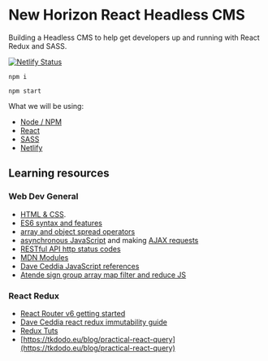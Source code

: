 # New Horizon React Headless CMS
Building a Headless CMS to help get developers up and running with React Redux and SASS.

[![Netlify Status](https://api.netlify.com/api/v1/badges/f05d9c48-6287-4c27-a842-01221531c363/deploy-status)](https://app.netlify.com/sites/teach-react-wp-headless/deploys)

`npm i`

`npm start`

What we will be using:
- [Node / NPM](https://nodejs.org/en/download/)
- [React](https://reactjs.org/)
- [SASS](https://sass-lang.com/)
- [Netlify](https://www.netlify.com/)

## Learning resources

### Web Dev General
- [HTML & CSS](https://internetingishard.com/).
- [ES6 syntax and features](https://www.taniarascia.com/es6-syntax-and-feature-overview/)
- [array and object spread operators](https://javascript.info/rest-parameters-spread#spread-syntax)
- [asynchronous JavaScript](https://javascript.info/promise-basics) and making [AJAX requests](https://javascript.info/fetch)
- [RESTful API http status codes](https://restfulapi.net/http-status-codes/)
- [MDN Modules](https://developer.mozilla.org/en-US/docs/Web/JavaScript/Guide/Modules)
- [Dave Ceddia JavaScript references](https://daveceddia.com/javascript-references/)
- [Atende sign group array map filter and reduce JS](https://atendesigngroup.com/articles/array-map-filter-and-reduce-js)

### React Redux
- [React Router v6 getting started](https://reactrouter.com/docs/en/v6/getting-started/overview)
- [Dave Ceddia react redux immutability guide](https://daveceddia.com/react-redux-immutability-guide/)
- [Redux Tuts](https://redux.js.org/tutorials/essentials/part-1-overview-concepts)
- [https://tkdodo.eu/blog/practical-react-query](https://tkdodo.eu/blog/practical-react-query)

